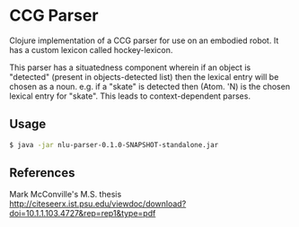 # CCG Parser


Clojure implementation of a CCG parser for use on an embodied robot. It has a custom lexicon called hockey-lexicon.

This parser has a situatedness component wherein if an object is "detected" (present in objects-detected list) then the lexical entry will be chosen as a noun. e.g. if a "skate" is detected then (Atom. 'N) is the chosen lexical entry for "skate". This leads to context-dependent parses.

## Usage
```sh
$ java -jar nlu-parser-0.1.0-SNAPSHOT-standalone.jar
```

## References
Mark McConville's M.S. thesis 
http://citeseerx.ist.psu.edu/viewdoc/download?doi=10.1.1.103.4727&rep=rep1&type=pdf
